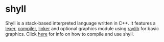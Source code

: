 # shyll
Shyll is a stack-based interpreted language written in C++. It features a [lexer](https://en.wikipedia.org/wiki/Lexical_analysis), [compiler](https://en.wikipedia.org/wiki/Compiler), [linker](https://en.wikipedia.org/wiki/Linker_(computing)) and optional graphics module using [raylib](https://github.com/raysan5/raylib/) for basic graphics. Click [here](https://github.com/Shylie/shyll/wiki) for info on how to compile and use shyll.
